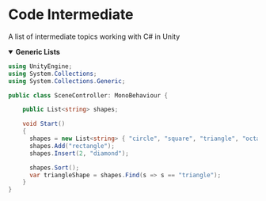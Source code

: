 # Code Intermediate
A list of intermediate topics working with C# in Unity

<details open>
  <summary><b>Generic Lists</b></summary>

  ```csharp
  using UnityEngine;
  using System.Collections;
  using System.Collections.Generic;

  public class SceneController: MonoBehaviour {

      public List<string> shapes;

      void Start()
      {
        shapes = new List<string> { "circle", "square", "triangle", "octagon" };
        shapes.Add("rectangle");
        shapes.Insert(2, "diamond");

        shapes.Sort();
        var triangleShape = shapes.Find(s => s == "triangle");
      }
  }
  ```
</details>
